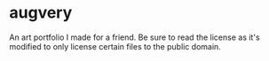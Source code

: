 # augvery
An art portfolio I made for a friend. Be sure to read the license as it's modified to only license certain files to the public domain.
